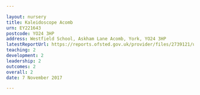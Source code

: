 ```yaml
---

layout: nursery
title: Kaleidoscope Acomb
urn: EY221643
postcode: YO24 3HP
address: Westfield School, Askham Lane Acomb, York, YO24 3HP
latestReportUrl: https://reports.ofsted.gov.uk/provider/files/2739121/urn/EY221643.pdf
teaching: 2
development: 2
leadership: 2
outcomes: 2
overall: 2
date: 7 November 2017

---
```

